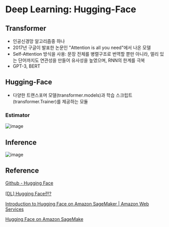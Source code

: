 # Deep Learning: Hugging-Face

## Transformer

- 인공신경망 알고리즘중 하나
- 2017년 구글이 발표한 논문인 "Attention is all you need"에서 나온 모델
- Self-Attention 방식을 사용: 문장 전체를 병렬구조로 번역할 뿐만 아니라, 멀리 있는 단어까지도 연관성을 만들어 유사성을 높였으며, RNN의 한계를 극복
- GPT-3, BERT


## Hugging-Face


- 다양한 트랜스포머 모델(transformer.models)과 학습 스크립트(transformer.Trainer)를 제공하는 모듈

### Estimator

![image](https://user-images.githubusercontent.com/52392004/218343273-c2d6ff2b-0ed0-498d-b561-c6c4df9eb88c.png)


## Inference 

![image](https://user-images.githubusercontent.com/52392004/204080227-0a741ead-1b1d-49ea-a51c-18d08b449e53.png)


## Reference 

[Github - Hugging Face](https://github.com/huggingface/transformers/blob/main/README_ko.md)

[[DL] Hugging Face란?](https://wooono.tistory.com/413)

[Introduction to Hugging Face on Amazon SageMaker | Amazon Web Services](https://www.youtube.com/watch?v=80ix-IyNnQI)

[Hugging Face on Amazon SageMake](https://aws.amazon.com/machine-learning/hugging-face/?sc_channel=EL&sc_campaign=Demo_2022_vid&sc_medium=YouTube&sc_content=&sc_detail=MACHINE_LEARNING&sc_country=US)
